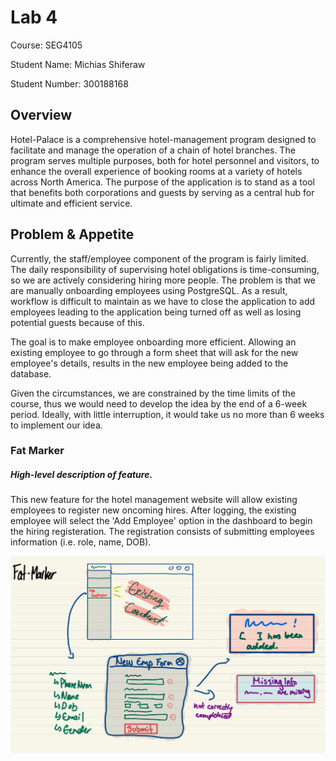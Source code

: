 # Lab 4

Course: SEG4105

Student Name: Michias Shiferaw

Student Number: 300188168



## Overview
 
Hotel-Palace is a comprehensive hotel-management program designed to facilitate and manage the operation of a chain of hotel branches. The program serves multiple purposes, both for hotel personnel and visitors, to enhance the overall experience of booking rooms at a variety of hotels across North America. The purpose of the application is to stand as a tool that benefits both corporations and guests by serving as a central hub for ultimate and efficient service.
 
 
## Problem & Appetite
 
Currently, the staff/employee component of the program is fairly limited. The daily responsibility of supervising hotel obligations is time-consuming, so we are actively considering hiring more people. The problem is that we are manually onboarding employees using PostgreSQL. As a result, workflow is difficult to maintain as we have to close the application to add employees leading to the application being turned off as well as losing potential guests because of this.
 
The goal is to make employee onboarding more efficient. Allowing an existing employee to go through a form sheet that will ask for the new employee's details, results in the new employee being added to the database.
 
Given the circumstances, we are constrained by the time limits of the course, thus we would need to develop the idea by the end of a 6-week period. Ideally, with little interruption, it would take us no more than 6 weeks to implement our idea.
 
 
 
### Fat Marker


##### High-level description of feature.

This new feature for the hotel management website will allow existing employees to register new oncoming hires. After logging, the existing employee will select the 'Add Employee' option in the dashboard to begin the hiring registeration. The registration consists of submitting employees information (i.e. role, name, DOB).


![Fat-Marker](https://github.com/MichiasShiferaw/seg4105_playground/blob/main/Labs/lab04/Fat-Marker.jpg)
